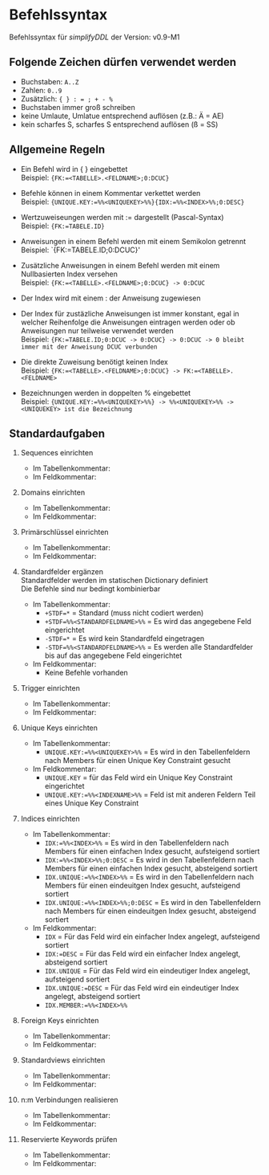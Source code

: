 Befehlssyntax
=============

Befehlssyntax für *simplifyDDL* der Version: v0.9-M1


Folgende Zeichen dürfen verwendet werden
----------------------------------------

- Buchstaben: `A..Z`
- Zahlen: `0..9`
- Zusätzlich: `{ } : = ; + - %` 
- Buchstaben immer groß schreiben
- keine Umlaute, Umlatue entsprechend auflösen (z.B.: Ä = AE) 
- kein scharfes S, scharfes S entsprechend auflösen (ß = SS)


Allgemeine Regeln
-----------------

- Ein Befehl wird in { } eingebettet      
Beispiel: `{FK:=<TABELLE>.<FELDNAME>;0:DCUC}`

- Befehle können in einem Kommentar verkettet werden      
Beispiel: `{UNIQUE.KEY:=%%<UNIQUEKEY>%%}{IDX:=%%<INDEX>%%;0:DESC}` 

- Wertzuweiseungen werden mit := dargestellt (Pascal-Syntax)       
Beispiel: `{FK:=TABELE.ID}`

- Anweisungen in einem Befehl werden mit einem Semikolon getrennt       
Beispiel: `{FK:=TABELE.ID;0:DCUC}'

- Zusätzliche Anweisungen in einem Befehl werden mit einem Nullbasierten Index 
versehen       
Beispiel: `{FK:=<TABELLE>.<FELDNAME>;0:DCUC} -> 0:DCUC`

- Der Index wird mit einem : der Anweisung zugewiesen      

- Der Index für zustäzliche Anweisungen ist immer konstant, egal in welcher 
Reihenfolge die Anweisungen eintragen werden oder ob Anweisungen nur teilweise
verwendet werden       
Beispiel: `{FK:=TABELE.ID;0:DCUC -> 0:DCUC} -> 0:DCUC -> 0 bleibt immer mit der Anweisung DCUC verbunden`  

- Die direkte Zuweisung benötigt keinen Index       
Beispiel: `{FK:=<TABELLE>.<FELDNAME>;0:DCUC} -> FK:=<TABELLE>.<FELDNAME>`

- Bezeichnungen werden in doppelten % eingebettet      
Beispiel: `{UNIQUE.KEY:=%%<UNIQUEKEY>%%} -> %%<UNIQUEKEY>%% -> <UNIQUEKEY> ist die Bezeichnung` 



Standardaufgaben
----------------

 1. Sequences einrichten
    * Im Tabellenkommentar:
    * Im Feldkommentar:
  
 2. Domains einrichten      
    * Im Tabellenkommentar:
    * Im Feldkommentar:
  
 3. Primärschlüssel einrichten
    * Im Tabellenkommentar:
    * Im Feldkommentar:
  
 4. Standardfelder ergänzen            
    Standardfelder werden im statischen Dictionary definiert        
    Die Befehle sind nur bedingt kombinierbar        
    * Im Tabellenkommentar: 
        * `+STDF=*` = Standard (muss nicht codiert werden)
        * `+STDF=%%<STANDARDFELDNAME>%%` = Es wird das angegebene Feld eingerichtet      
        * `-STDF=*` = Es wird kein Standardfeld eingetragen 
        * `-STDF=%%<STANDARDFELDNAME>%%` = Es werden alle Standardfelder bis auf das angegebene Feld eingerichtet  
    * Im Feldkommentar:
        * Keine Befehle vorhanden
  
 5. Trigger einrichten     
    * Im Tabellenkommentar:
    * Im Feldkommentar:
  
 6. Unique Keys einrichten     
    * Im Tabellenkommentar:
        * `UNIQUE.KEY:=%%<UNIQUEKEY>%%` = Es wird in den Tabellenfeldern nach Members für einen Unique Key Constraint gesucht 
    * Im Feldkommentar:
        * `UNIQUE.KEY` = für das Feld wird ein Unique Key Constraint eingerichtet
        * `UNIQUE.KEY:=%%<INDEXNAME>%%` = Feld ist mit anderen Feldern Teil eines Unique Key Constraint   
  
 7. Indices einrichten     
    * Im Tabellenkommentar:
        * `IDX:=%%<INDEX>%%` = Es wird in den Tabellenfeldern nach Members für einen einfachen Index gesucht, aufsteigend sortiert
        * `IDX:=%%<INDEX>%%;0:DESC` = Es wird in den Tabellenfeldern nach Members für einen einfachen Index gesucht, absteigend sortiert
        * `IDX.UNIQUE:=%%<INDEX>%%` = Es wird in den Tabellenfeldern nach Members für einen eindeuitgen Index gesucht, aufsteigend sortiert
        * `IDX.UNIQUE:=%%<INDEX>%%;0:DESC` = Es wird in den Tabellenfeldern nach Members für einen eindeuitgen Index gesucht, absteigend sortiert         
    * Im Feldkommentar:
        * `IDX` = Für das Feld wird ein einfacher Index angelegt, aufsteigend sortiert
        * `IDX:=DESC` = Für das Feld wird ein einfacher Index angelegt, absteigend sortiert   
        * `IDX.UNIQUE` = Für das Feld wird ein eindeutiger Index angelegt, aufsteigend sortiert    
        * `IDX.UNIQUE:=DESC` = Für das Feld wird ein eindeutiger Index angelegt, absteigend sortiert
        * `IDX.MEMBER:=%%<INDEX>%%`    
  
 8. Foreign Keys einrichten     
    * Im Tabellenkommentar:
    * Im Feldkommentar:
  
 9. Standardviews einrichten     
    * Im Tabellenkommentar:
    * Im Feldkommentar:
  
10. n:m Verbindungen realisieren     
    * Im Tabellenkommentar:
    * Im Feldkommentar: 

11. Reservierte Keywords prüfen     
    * Im Tabellenkommentar:
    * Im Feldkommentar:

